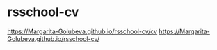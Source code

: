 # rsschool-cv

https://Margarita-Golubeva.github.io/rsschool-cv/cv
https://Margarita-Golubeva.github.io/rsschool-cv/
